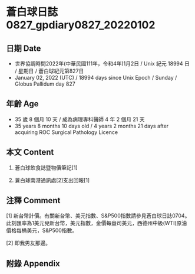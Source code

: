 [_metadata_:encoding]: - "utf-8"
[_metadata_:language]: - "zh-Hant-TW"
[_metadata_:fileformat]: - "markdown"
[_metadata_:MIME_type]: - "text/plain"
[_metadata_:markdown_version]: - "commonmark version 0.30"
[_metadata_:markdown_spec]: - "https://spec.commonmark.org/0.30/"

# 蒼白球日誌0827_gpdiary0827_20220102 #

## 日期 Date ##

* 世界協調時間2022年(中華民國111年，令和4年)1月2日 / Unix 紀元 18994 日 / 星期日 / 蒼白球紀元第827日
* January 02, 2022 (UTC) / 18994 days since Unix Epoch / Sunday / Globus Pallidum day 827

## 年齡 Age ##

* 35 歲 8 個月 10 天 / 成為病理專科醫師 4 年 2 個月 21 天
* 35 years 8 months 10 days old / 4 years 2 months 21 days after acquiring ROC Surgical Pathology Licence

## 本文 Content ##

1. 蒼白球飲食誌暨物價筆記[1]

    
2. 蒼白球南港通訊處[2]支出回報[1]

    

## 注釋 Comment ##

[1] 新台幣計價。有關新台幣、美元指數、S&P500指數請參見蒼白球日誌0704。此刻匯率為1美元兌新台幣，美元指數，金價每盎司美元，西德州中級(WTI)原油價格每桶美元，S&P500指數。


[2] 即我男友那邊。



## 附錄 Appendix ##

